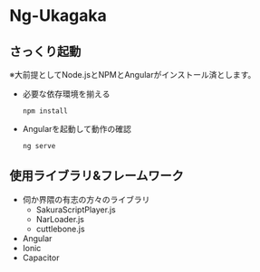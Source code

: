 # Ng-Ukagaka
## さっくり起動
※大前提としてNode.jsとNPMとAngularがインストール済とします。
- 必要な依存環境を揃える  
  ```
  npm install
  ```
- Angularを起動して動作の確認 
  ```
  ng serve
  ```
## 使用ライブラリ&フレームワーク
- 伺か界隈の有志の方々のライブラリ
  - SakuraScriptPlayer.js
  - NarLoader.js
  - cuttlebone.js
- Angular
- Ionic
- Capacitor
  
